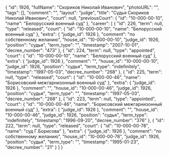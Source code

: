 {
    "id": 1926,
    "fullName": "Скориков Николай Иванович",
    "photoURL": "",
    "tags": [],
    "comment": "",
    "layout": "judge",
    "title": "Судья Скориков Николай Иванович",
    "court": null,
    "previousCourt": {
        "id": "10-000-00-10",
        "name": "Белорусский военный суд"
    },
    "career": [
        {
            "id": 226,
            "term": null,
            "type": "released",
            "court": {
                "id": "10-000-00-10",
                "name": "Белорусский военный суд"
            },
            "extra": {
                "judge_id": 1926
            },
            "comment": "по собственному желанию",
            "house_id": "10-000-00-10",
            "judge_id": 1926,
            "position": "судья",
            "term_type": "",
            "timestamp": "2007-10-01",
            "decree_number": "473"
        },
        {
            "id": 224,
            "term": null,
            "type": "appointed",
            "court": {
                "id": "10-000-00-10",
                "name": "Белорусский военный суд"
            },
            "extra": {
                "judge_id": 1926
            },
            "comment": "",
            "house_id": "10-000-00-10",
            "judge_id": 1926,
            "position": "судья",
            "term_type": "indefinitely",
            "timestamp": "1997-05-03",
            "decree_number": "268"
        },
        {
            "id": 225,
            "term": null,
            "type": "released",
            "court": {
                "id": "10-000-00-46",
                "name": "Борисовский межгарнизонный военный суд"
            },
            "extra": {
                "judge_id": 1926
            },
            "comment": "",
            "house_id": "10-000-00-46",
            "judge_id": 1926,
            "position": "судья",
            "term_type": "",
            "timestamp": "1997-05-03",
            "decree_number": "268"
        },
        {
            "id": 223,
            "term": null,
            "type": "appointed",
            "court": {
                "id": "10-000-00-46",
                "name": "Борисовский межгарнизонный военный суд"
            },
            "extra": {
                "judge_id": 1926
            },
            "comment": "",
            "house_id": "10-000-00-46",
            "judge_id": 1926,
            "position": "судья",
            "term_type": "indefinitely",
            "timestamp": "1996-09-20",
            "decree_number": "376"
        },
        {
            "id": 222,
            "term": null,
            "type": "released",
            "court": {
                "id": "10-000-00-78",
                "name": "суд Г.Борисова"
            },
            "extra": {
                "judge_id": 1926
            },
            "comment": "по собственному желанию",
            "house_id": "10-000-00-78",
            "judge_id": 1926,
            "position": "судья",
            "term_type": "",
            "timestamp": "1995-01-23",
            "decree_number": "21"
        }
    ]
}